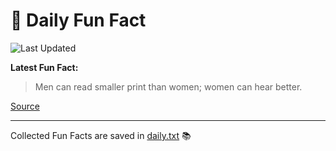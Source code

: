 # 🌟 Daily Fun Fact

![Last Updated](https://img.shields.io/badge/Last_Updated-2025_06_17-blue?style=flat-square)

**Latest Fun Fact:**

> Men can read smaller print than women; women can hear better.

[Source](http://www.djtech.net/humor/useless_facts.htm)

---

Collected Fun Facts are saved in [daily.txt](daily.txt) 📚
